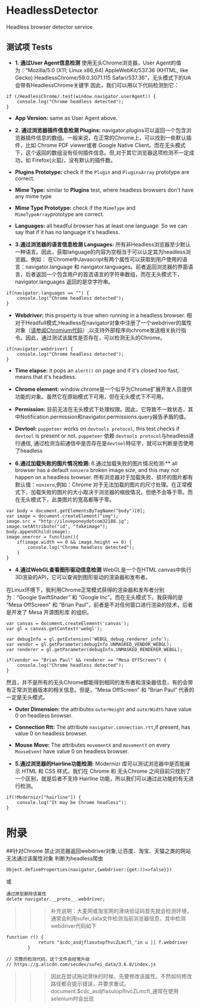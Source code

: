 # HeadlessDetector
Headless browser detector service

## 测试项 Tests
- **1. 通过User Agent信息检测**
使用无头Chrome浏览器，User Agent的值为：“Mozilla/5.0 (X11; Linux x86_64) AppleWebKit/537.36 (KHTML, like Gecko) HeadlessChrome/59.0.3071.115 Safari/537.36”，无头模式下的UA会带有HeadlessChrome关键字
因此，我们可以用以下代码检测到它：
```
if (/HeadlessChrome/.test(window.navigator.userAgent)) {
    console.log("Chrome headless detected");
}
```
- **App Version:** same as User Agent above.

- **2. 通过浏览器插件信息检测 Plugins:**
navigator.plugins可以返回一个包含浏览器插件信息的数组。一般来说，在正常的Chrome上，可以找到一些默认插件，比如 Chrome PDF viewer或者 Google Native Client。而在无头模式下，这个返回的数组没有任何插件信息。但,对于其它浏览器这项检测不一定成功，如 Firefox(火狐)，没有默认的插件数。

- **Plugins Prototype:** check if the `Plugin` and `PluginsArray` prototype are correct.


- **Mime Type:** similar to **Plugins** test, where headless browsers don't have any mime type

- **Mime Type Prototype:** check if the `MimeType` and `MimeTypeArray`prototype are correct.

- **Languages:** all headful browser has at least one language. So we can say that if it has no language it's headless.
- **3.通过浏览器的语言信息检测 Languages:**
所有非Headless浏览器至少默认一种语言。因此，获取language的内容为空相当于可以认定其为headless浏览器。例如： 在Chrome中Javascript有两个属性可以获取到用户使用的语言：navigator.language 和 navigator.languages。前者返回浏览器的界面语言，后者返回一个包含用户的首选语言的字符串数组，而在无头模式下，navigator.languages 返回的是空字符串。
```
if(navigator.languages == "") {
    console.log("Chrome headless detected");
}
```
- **Webdriver:** 
    this property is true when running in a headless browser.
    相对于Headfull模式,Headless在navigator对象中注册了一个webdriver的属性对象（[请参阅Chromium代码](https://cs.chromium.org/chromium/src/out/Debug/gen/blink/bindings/core/v8/V8Navigator.cpp?rcl=0d3c47615a4f512b82fa0f8da682fb13332b8d32&l=405)）,以支持外部程序向chrome发送相关执行指令。因此，通过测试该属性是否存在，可以检测无头的Chrome。
```
if(navigator.webdriver) {
    console.log("Chrome headless detected");
}
```
- **Time elapse:** 
    it pops an `alert()` on page and if it's closed too fast, means that it's headless.

- **Chrome element:** 
    window.chrome是一个似乎为Chrome扩展开发人员提供功能的对象。虽然它在原始模式下可用，但在无头模式下不可用。

- **Permission:** 
目前无法在无头模式下处理权限。因此，它导致不一致状态，其中Notification.permission和navigator.permissions.query报告矛盾的值。

- **Devtool:** 
    `puppeteer` works on `devtools protocol`, this test checks if `devtool` is present or not.
    `puppeteer` 依赖 `devtools protocol`与headless进行通信, 通过检测当前通信中是否存在是`devtool`特征字，就可以判断是否使用了headless

- **6.通过加载失败的图片情况检测:**
6.通过加载失败的图片情况检测:**
all browser has a default `nonzero` broken image size, and this may not happen on a headless browser.
所有浏览器对于加载失败、损坏的图片都有默认值：`nonzero`,例如：Chrome 对于无法加载的图片的尺寸处理。在正常模式下，加载失败的图片的大小取决于浏览器的缩放情况，但绝不会等于零。而在无头模式下，此类图片的宽高都等于零。
```
var body = document.getElementsByTagName("body")[0];
var image = document.createElement("img");
image.src = "http://iloveponeydotcom32188.jg";
image.setAttribute("id", "fakeimage");
body.appendChild(image);
image.onerror = function(){
    if(image.width == 0 && image.height == 0) {
        console.log("Chrome headless detected");
    }
}
```
- **4.通过WebGL查看图形驱动信息检测**
WebGL是一个在HTML canvas中执行3D渲染的API，它可以查询到图形驱动的渲染器和发布者。

在Linux环境下，我利用Chrome正常模式获得的渲染器和发布者分别为：“Google SwiftShader” 和 “Google Inc”。而在无头模式下，我获得的是 “Mesa OffScreen” 和 “Brian Paul”，前者是不对任何窗口进行渲染的技术，后者是开发了 Mesa 开源图形库 的组织。
```
var canvas = document.createElement('canvas');
var gl = canvas.getContext('webgl');

var debugInfo = gl.getExtension('WEBGL_debug_renderer_info');
var vendor = gl.getParameter(debugInfo.UNMASKED_VENDOR_WEBGL);
var renderer = gl.getParameter(debugInfo.UNMASKED_RENDERER_WEBGL);

if(vendor == "Brian Paul" && renderer == "Mesa OffScreen") {
    console.log("Chrome headless detected");
}
```
然且，并不是所有的无头Chrome都能得到相同的发布者和渲染器信息，有的会带有正常浏览器版本的相关信息。但是，“Mesa OffScreen” 和 “Brian Paul” 代表的一定是无头模式。

- **Outer Dimension:** 
    the attributes `outerHeight` and `outerWidth` have value 0 on headless browser.

- **Connection Rtt:** 
    The attribute `navigator.connection.rtt`,if present, has value 0 on headless browser.

- **Mouse Move:** 
    The attributes `movementX` and `movementY` on every `MouseEvent` have value 0 on headless browser.

- **5.通过浏览器的Hairline功能检测:**
Modernizr 库可以测试浏览器中是否能展示 HTML 和 CSS 样式。我们在 Chrome 和 无头Chrome 之间目前只找到了一个区别，就是后者不支持 Hairline 功能，所以我们可以通过此功能的有无进行检测。
```
if(!Modernizr["hairline"]) {
    console.log("It may be Chrome headless");
}
```

# 附录
##针对Chrome 禁止浏览器返回webdriver对象,让百度、淘宝、天猫之类的网站无法通过该属性对象 判断为headless爬虫
```
Object.defineProperties(navigator,{webdriver:{get:()=>false}})
```
或
```
通过原型删除该属性
delete navigator.__proto__.webdriver;
```
>>>补充说明：大麦网或淘宝网的滑块验证码首先就会检测环境，
>>>通常会利用sufei_data文件检测当前浏览器信息，其中检测webdriver代码如下
```
function r() {
            return "$cdc_asdjflasutopfhvcZLmcfl_"in u || f.webdriver
        }
        
// 完整的检测代码，这个文件会经常升级        
// https://g.alicdn.com/secdev/sufei_data/3.6.8/index.js
```
>>>因此在尝试拖动滑块的时候，先要修改该属性。不然如何修改路径都会提示错误，并要求重试。
>>>document.$cdc_asdjflasutopfhvcZLmcfl_通常在使用selenium时会出现
